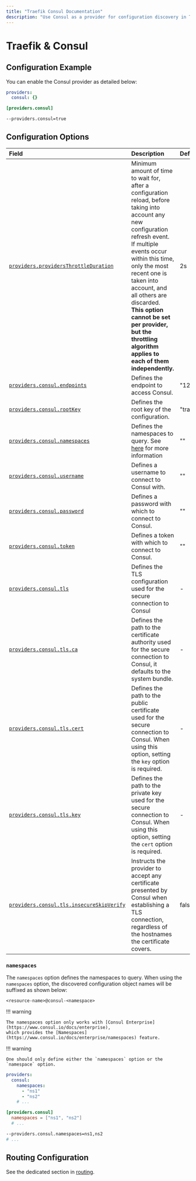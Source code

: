 ```yaml
---
title: "Traefik Consul Documentation"
description: "Use Consul as a provider for configuration discovery in Traefik Proxy. Automate and store your configurations with Consul. Read the technical documentation."
---
```


# Traefik & Consul

## Configuration Example

You can enable the Consul provider as detailed below:

```yaml tab="File (YAML)"
providers:
  consul: {}
```

```toml tab="File (TOML)"
[providers.consul]
```

```bash tab="CLI"
--providers.consul=true
```

## Configuration Options

| Field | Description                                               | Default              | Required |
|:------|:----------------------------------------------------------|:---------------------|:---------|
| <a id="providers-providersThrottleDuration" href="#providers-providersThrottleDuration" title="#providers-providersThrottleDuration">`providers.providersThrottleDuration`</a> | Minimum amount of time to wait for, after a configuration reload, before taking into account any new configuration refresh event.<br />If multiple events occur within this time, only the most recent one is taken into account, and all others are discarded.<br />**This option cannot be set per provider, but the throttling algorithm applies to each of them independently.** | 2s  | No |
| <a id="providers-consul-endpoints" href="#providers-consul-endpoints" title="#providers-consul-endpoints">`providers.consul.endpoints`</a> | Defines the endpoint to access Consul. |  "127.0.0.1:8500"     | yes   |
| <a id="providers-consul-rootKey" href="#providers-consul-rootKey" title="#providers-consul-rootKey">`providers.consul.rootKey`</a> | Defines the root key of the configuration. |  "traefik"     | yes   |
| <a id="providers-consul-namespaces" href="#providers-consul-namespaces" title="#providers-consul-namespaces">`providers.consul.namespaces`</a> | Defines the namespaces to query. See [here](#namespaces) for more information |  ""     | no   |
| <a id="providers-consul-username" href="#providers-consul-username" title="#providers-consul-username">`providers.consul.username`</a> | Defines a username to connect to Consul with. |  ""     | no   |
| <a id="providers-consul-password" href="#providers-consul-password" title="#providers-consul-password">`providers.consul.password`</a> | Defines a password with which to connect to Consul. |  ""     | no   |
| <a id="providers-consul-token" href="#providers-consul-token" title="#providers-consul-token">`providers.consul.token`</a> | Defines a token with which to connect to Consul. |  ""     | no   |
| <a id="providers-consul-tls" href="#providers-consul-tls" title="#providers-consul-tls">`providers.consul.tls`</a> | Defines the TLS configuration used for the secure connection to Consul  |  -   | No   |
| <a id="providers-consul-tls-ca" href="#providers-consul-tls-ca" title="#providers-consul-tls-ca">`providers.consul.tls.ca`</a> | Defines the path to the certificate authority used for the secure connection to Consul, it defaults to the system bundle.  |  -   | Yes   |
| <a id="providers-consul-tls-cert" href="#providers-consul-tls-cert" title="#providers-consul-tls-cert">`providers.consul.tls.cert`</a> | Defines the path to the public certificate used for the secure connection to Consul. When using this option, setting the `key` option is required. |  -  | Yes   |
| <a id="providers-consul-tls-key" href="#providers-consul-tls-key" title="#providers-consul-tls-key">`providers.consul.tls.key`</a> | Defines the path to the private key used for the secure connection to Consul. When using this option, setting the `cert` option is required. |  -   | Yes   |
| <a id="providers-consul-tls-insecureSkipVerify" href="#providers-consul-tls-insecureSkipVerify" title="#providers-consul-tls-insecureSkipVerify">`providers.consul.tls.insecureSkipVerify`</a> | Instructs the provider to accept any certificate presented by Consul when establishing a TLS connection, regardless of the hostnames the certificate covers. | false   | No   |

### `namespaces`

The `namespaces` option defines the namespaces to query.
When using the `namespaces` option, the discovered configuration object names will be suffixed as shown below:

```text
<resource-name>@consul-<namespace>
```

!!! warning

    The namespaces option only works with [Consul Enterprise](https://www.consul.io/docs/enterprise),
    which provides the [Namespaces](https://www.consul.io/docs/enterprise/namespaces) feature.

!!! warning

    One should only define either the `namespaces` option or the `namespace` option.

```yaml tab="File (YAML)"
providers:
  consul:
    namespaces: 
      - "ns1"
      - "ns2"
    # ...
```

```toml tab="File (TOML)"
[providers.consul]
  namespaces = ["ns1", "ns2"]
  # ...
```

```bash tab="CLI"
--providers.consul.namespaces=ns1,ns2
# ...
```

## Routing Configuration

See the dedicated section in [routing](../../../../routing/providers/kv.md).
